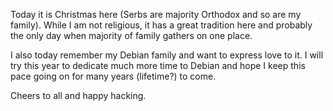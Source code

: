 <!-- 
.. title: Merry Christmas
.. slug: merry-christmas
.. date: 2016-01-07 16:09:53 UTC+01:00
.. tags: christmas, debian, dedication
.. category: 
.. link: 
.. description: 
.. type: text
-->

Today it is Christmas here (Serbs are majority Orthodox and so are my family). While I am not religious, it has a great tradition here and probably the only day when majority of family gathers on one place.

I also today remember my Debian family and want to express love to it. I will try this year to dedicate much more time to Debian and hope I keep this pace going on for many years (lifetime?) to come.

Cheers to all and happy hacking.
